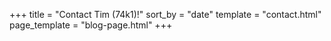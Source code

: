 +++
title = "Contact Tim (74k1)!"
sort_by = "date"
template = "contact.html"
page_template = "blog-page.html"
+++
